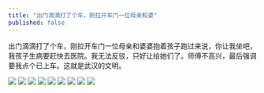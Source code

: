 ```yaml
---
title: "出门滴滴打了个车，刚拉开车门一位母亲和婆"
published: false
---
```

出门滴滴打了个车，刚拉开车门一位母亲和婆婆抱着孩子跑过来说，你让我坐吧，我孩子生病要赶快去医院。我无法反驳，只好让给她们了。师傅不高兴，最后强调要我点个已上车。这就是武汉的文明。

![](./1.jpg)
![](./2.jpg)
![](./3.jpg)
![](./4.jpg)
![](./5.jpg)
![](./6.jpg)
![](./7.jpg)
![](./8.jpg)
![](./9.jpg)
